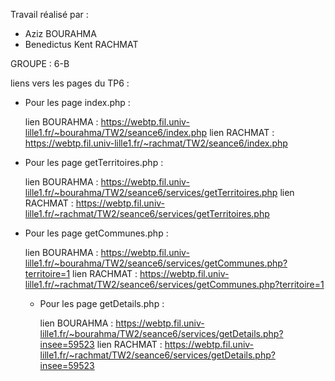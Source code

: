 Travail réalisé par :

  - Aziz BOURAHMA
  - Benedictus Kent RACHMAT
  
  GROUPE : 6-B
  
 liens vers les pages du TP6 : 
    
   - Pour les page index.php :
   
        lien BOURAHMA : https://webtp.fil.univ-lille1.fr/~bourahma/TW2/seance6/index.php
        lien RACHMAT : https://webtp.fil.univ-lille1.fr/~rachmat/TW2/seance6/index.php
        
   - Pour les page getTerritoires.php :
   
        lien BOURAHMA : https://webtp.fil.univ-lille1.fr/~bourahma/TW2/seance6/services/getTerritoires.php
        lien RACHMAT : https://webtp.fil.univ-lille1.fr/~rachmat/TW2/seance6/services/getTerritoires.php
        
   - Pour les page getCommunes.php :
   
        lien BOURAHMA : https://webtp.fil.univ-lille1.fr/~bourahma/TW2/seance6/services/getCommunes.php?territoire=1
        lien RACHMAT : https://webtp.fil.univ-lille1.fr/~rachmat/TW2/seance6/services/getCommunes.php?territoire=1
        
     - Pour les page getDetails.php :
   
        lien BOURAHMA : https://webtp.fil.univ-lille1.fr/~bourahma/TW2/seance6/services/getDetails.php?insee=59523
        lien RACHMAT : https://webtp.fil.univ-lille1.fr/~rachmat/TW2/seance6/services/getDetails.php?insee=59523